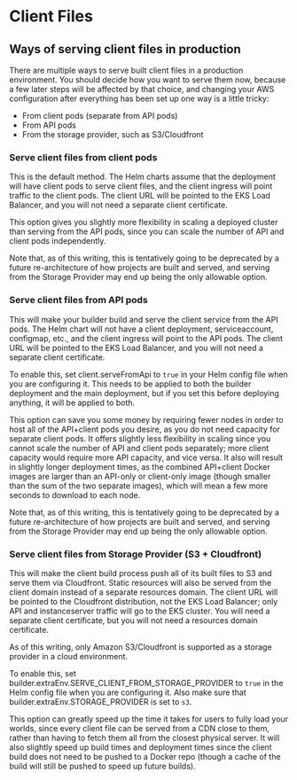 # Client Files
## Ways of serving client files in production

There are multiple ways to serve built client files in a production environment.
You should decide how you want to serve them now, because a few later steps will be affected
by that choice, and changing your AWS configuration after everything has been set up one way
is a little tricky:

* From client pods (separate from API pods)
* From API pods
* From the storage provider, such as S3/Cloudfront

### Serve client files from client pods
This is the default method. The Helm charts assume that the deployment will have client pods
to serve client files, and the client ingress will point traffic to the client pods. The client
URL will be pointed to the EKS Load Balancer, and you will not need a separate client certificate.

This option gives you slightly more flexibility in scaling a deployed cluster than serving
from the API pods, since you can scale the number of API and client pods independently.

Note that, as of this writing, this is tentatively going to be deprecated by a future re-architecture
of how projects are built and served, and serving from the Storage Provider may end up being the only
allowable option.

### Serve client files from API pods
This will make your builder build and serve the client service from the API pods. The Helm
chart will not have a client deployment, serviceaccount, configmap, etc., and the client
ingress will point to the API pods. The client URL will be pointed to the EKS Load Balancer,
and you will not need a separate client certificate.

To enable this, set client.serveFromApi to `true` in your Helm config file when you are configuring it.
This needs to be applied to both the builder deployment and the main deployment, but if you set this
before deploying anything, it will be applied to both.

This option can save you some money by requiring fewer nodes in order to host all of the
API+client pods you desire, as you do not need capacity for separate client pods. It offers
slightly less flexibility in scaling since you cannot scale the number of API and client pods
separately; more client capacity would require more API capacity, and vice versa. It also
will result in slightly longer deployment times, as the combined API+client Docker images
are larger than an API-only or client-only image (though smaller than the sum of the two
separate images), which will mean a few more seconds to download to each node.

Note that, as of this writing, this is tentatively going to be deprecated by a future re-architecture
of how projects are built and served, and serving from the Storage Provider may end up being the only
allowable option.

### Serve client files from Storage Provider (S3 + Cloudfront)
This will make the client build process push all of its built files to S3 and serve them via
Cloudfront. Static resources will also be served from the client domain instead of a separate
resources domain. The client URL will be pointed to the Cloudfront distribution, not the EKS Load
Balancer; only API and instanceserver traffic will go to the EKS cluster. You will need a separate
client certificate, but you will not need a resources domain certificate.

As of this writing, only Amazon S3/Cloudfront is supported as a storage provider
in a cloud environment.

To enable this, set builder.extraEnv.SERVE_CLIENT_FROM_STORAGE_PROVIDER to `true` in the
Helm config file when you are configuring it. Also make sure that builder.extraEnv.STORAGE_PROVIDER is set to `s3`.

This option can greatly speed up the time it takes for users to fully load your worlds,
since every client file can be served from a CDN close to them, rather than
having to fetch them all from the closest physical server. It will also slightly speed up build times and deployment
times since the client build does not need to be pushed to a Docker repo (though a cache of the build will still
be pushed to speed up future builds).
